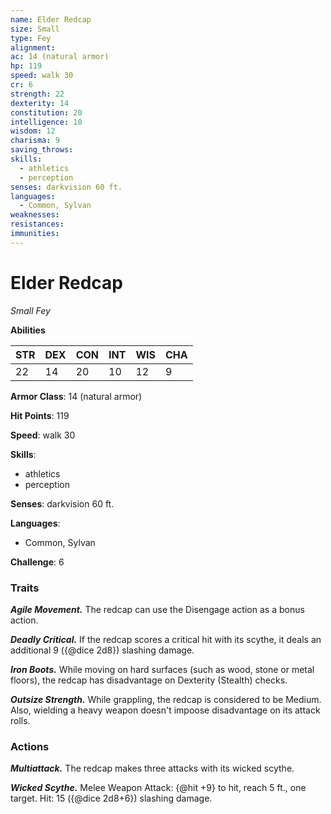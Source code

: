 ```yaml
---
name: Elder Redcap
size: Small
type: Fey
alignment: 
ac: 14 (natural armor)
hp: 119
speed: walk 30
cr: 6
strength: 22
dexterity: 14
constitution: 20
intelligence: 10
wisdom: 12
charisma: 9
saving_throws:
skills:
  - athletics
  - perception
senses: darkvision 60 ft.
languages:
  - Common, Sylvan
weaknesses:
resistances:
immunities:
---
```


# Elder Redcap

*Small Fey*

**Abilities**

| STR | DEX | CON | INT | WIS | CHA |
| --- | --- | --- | --- | --- | --- |
| 22 | 14 | 20 | 10 | 12 | 9 |

**Armor Class**: 14 (natural armor)

**Hit Points**: 119

**Speed**: walk 30

**Skills**:
  - athletics
  - perception

**Senses**: darkvision 60 ft.

**Languages**:
  - Common, Sylvan

**Challenge**: 6

### Traits
***Agile Movement.*** The redcap can use the Disengage action as a bonus action.

***Deadly Critical.*** If the redcap scores a critical hit with its scythe, it deals an additional 9 ({@dice 2d8}) slashing damage.

***Iron Boots.*** While moving on hard surfaces (such as wood, stone or metal floors), the redcap has disadvantage on Dexterity (Stealth) checks.

***Outsize Strength.*** While grappling, the redcap is considered to be Medium. Also, wielding a heavy weapon doesn't impoose disadvantage on its attack rolls.

### Actions
***Multiattack.*** The redcap makes three attacks with its wicked scythe.

***Wicked Scythe.*** Melee Weapon Attack: {@hit +9} to hit, reach 5 ft., one target. Hit: 15 ({@dice 2d8+6}) slashing damage.

